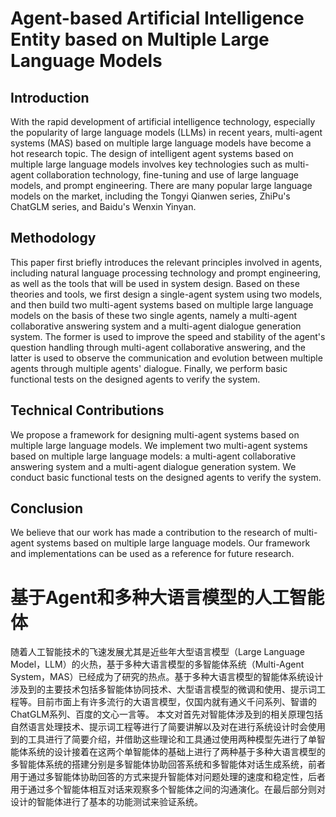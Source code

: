 # Agent-based Artificial Intelligence Entity based on Multiple Large Language Models
## Introduction
With the rapid development of artificial intelligence technology, especially the popularity of large language models (LLMs) in recent years, multi-agent systems (MAS) based on multiple large language models have become a hot research topic. The design of intelligent agent systems based on multiple large language models involves key technologies such as multi-agent collaboration technology, fine-tuning and use of large language models, and prompt engineering. There are many popular large language models on the market, including the Tongyi Qianwen series, ZhiPu's ChatGLM series, and Baidu's Wenxin Yinyan.

## Methodology
This paper first briefly introduces the relevant principles involved in agents, including natural language processing technology and prompt engineering, as well as the tools that will be used in system design. Based on these theories and tools, we first design a single-agent system using two models, and then build two multi-agent systems based on multiple large language models on the basis of these two single agents, namely a multi-agent collaborative answering system and a multi-agent dialogue generation system. The former is used to improve the speed and stability of the agent's question handling through multi-agent collaborative answering, and the latter is used to observe the communication and evolution between multiple agents through multiple agents' dialogue. Finally, we perform basic functional tests on the designed agents to verify the system.

## Technical Contributions
We propose a framework for designing multi-agent systems based on multiple large language models.
We implement two multi-agent systems based on multiple large language models: a multi-agent collaborative answering system and a multi-agent dialogue generation system.
We conduct basic functional tests on the designed agents to verify the system.
## Conclusion
We believe that our work has made a contribution to the research of multi-agent systems based on multiple large language models. Our framework and implementations can be used as a reference for future research.

# 基于Agent和多种大语言模型的人工智能体
随着人工智能技术的飞速发展尤其是近些年大型语言模型（Large Language Model，LLM）的火热，基于多种大语言模型的多智能体系统（Multi-Agent System，MAS）已经成为了研究的热点。基于多种大语言模型的智能体系统设计涉及到的主要技术包括多智能体协同技术、大型语言模型的微调和使用、提示词工程等。目前市面上有许多流行的大语言模型，仅国内就有通义千问系列、智谱的ChatGLM系列、百度的文心一言等。
本文对首先对智能体涉及到的相关原理包括自然语言处理技术、提示词工程等进行了简要讲解以及对在进行系统设计时会使用到的工具进行了简要介绍，并借助这些理论和工具通过使用两种模型先进行了单智能体系统的设计接着在这两个单智能体的基础上进行了两种基于多种大语言模型的多智能体系统的搭建分别是多智能体协助回答系统和多智能体对话生成系统，前者用于通过多智能体协助回答的方式来提升智能体对问题处理的速度和稳定性，后者用于通过多个智能体相互对话来观察多个智能体之间的沟通演化。在最后部分则对设计的智能体进行了基本的功能测试来验证系统。
